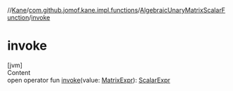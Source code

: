 //[Kane](../../index.md)/[com.github.jomof.kane.impl.functions](../index.md)/[AlgebraicUnaryMatrixScalarFunction](index.md)/[invoke](invoke.md)



# invoke  
[jvm]  
Content  
open operator fun [invoke](invoke.md)(value: [MatrixExpr](../../com.github.jomof.kane/-matrix-expr/index.md)): [ScalarExpr](../../com.github.jomof.kane/-scalar-expr/index.md)  



